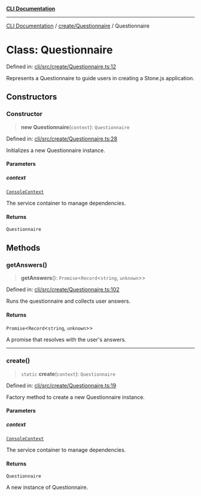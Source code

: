 [**CLI Documentation**](../../../README.md)

***

[CLI Documentation](../../../README.md) / [create/Questionnaire](../README.md) / Questionnaire

# Class: Questionnaire

Defined in: [cli/src/create/Questionnaire.ts:12](https://github.com/stonemjs/cli/blob/a8ddb59abbd77ddb2870c689c0c7e80297d24c5a/src/create/Questionnaire.ts#L12)

Represents a Questionnaire to guide users in creating a Stone.js application.

## Constructors

### Constructor

> **new Questionnaire**(`context`): `Questionnaire`

Defined in: [cli/src/create/Questionnaire.ts:28](https://github.com/stonemjs/cli/blob/a8ddb59abbd77ddb2870c689c0c7e80297d24c5a/src/create/Questionnaire.ts#L28)

Initializes a new Questionnaire instance.

#### Parameters

##### context

[`ConsoleContext`](../../../declarations/interfaces/ConsoleContext.md)

The service container to manage dependencies.

#### Returns

`Questionnaire`

## Methods

### getAnswers()

> **getAnswers**(): `Promise`\<`Record`\<`string`, `unknown`\>\>

Defined in: [cli/src/create/Questionnaire.ts:102](https://github.com/stonemjs/cli/blob/a8ddb59abbd77ddb2870c689c0c7e80297d24c5a/src/create/Questionnaire.ts#L102)

Runs the questionnaire and collects user answers.

#### Returns

`Promise`\<`Record`\<`string`, `unknown`\>\>

A promise that resolves with the user's answers.

***

### create()

> `static` **create**(`context`): `Questionnaire`

Defined in: [cli/src/create/Questionnaire.ts:19](https://github.com/stonemjs/cli/blob/a8ddb59abbd77ddb2870c689c0c7e80297d24c5a/src/create/Questionnaire.ts#L19)

Factory method to create a new Questionnaire instance.

#### Parameters

##### context

[`ConsoleContext`](../../../declarations/interfaces/ConsoleContext.md)

The service container to manage dependencies.

#### Returns

`Questionnaire`

A new instance of Questionnaire.

